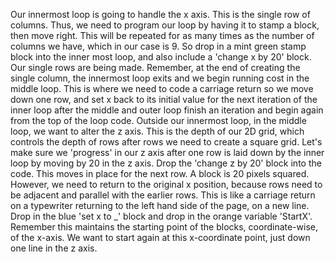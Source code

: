 Our innermost loop is going to handle the x axis. This is the single row of columns. Thus, we need to program our loop by having it to stamp a block, then move right. This will be repeated for as many times as the number of columns we have, which in our case is 9. So drop in a mint green stamp block into the inner most loop, and also include a 'change x by 20' block. Our single rows are being made. Remember, at the end of creating the single column, the innermost loop exits and we begin running cost in the middle loop. This is where we need to code a carriage return so we move down one row, and set x back to its initial value for the next iteration of the inner loop after the middle and outer loop finish an iteration and begin again from the top of the loop code. Outside our innermost loop, in the middle loop, we want to alter the z axis. This is the depth of our 2D grid, which controls the depth of rows after rows we need to create a square grid. Let's make sure we 'progress' in our z axis after one row is laid down by the inner loop by moving by 20 in the z axis. Drop the 'change z by 20' block into the code. This moves in place for the next row. A block is 20 pixels squared. However, we need to return to the original x position, because rows need to be adjacent and parallel with the earlier rows. This is like a carriage return on a typewriter returning to the left hand side of the page, on a new line. Drop in the blue 'set x to \_' block and drop in the orange variable 'StartX'. Remember this maintains the starting point of the blocks, coordinate-wise, of the x-axis. We want to start again at this x-coordinate point, just down one line in the z axis.
